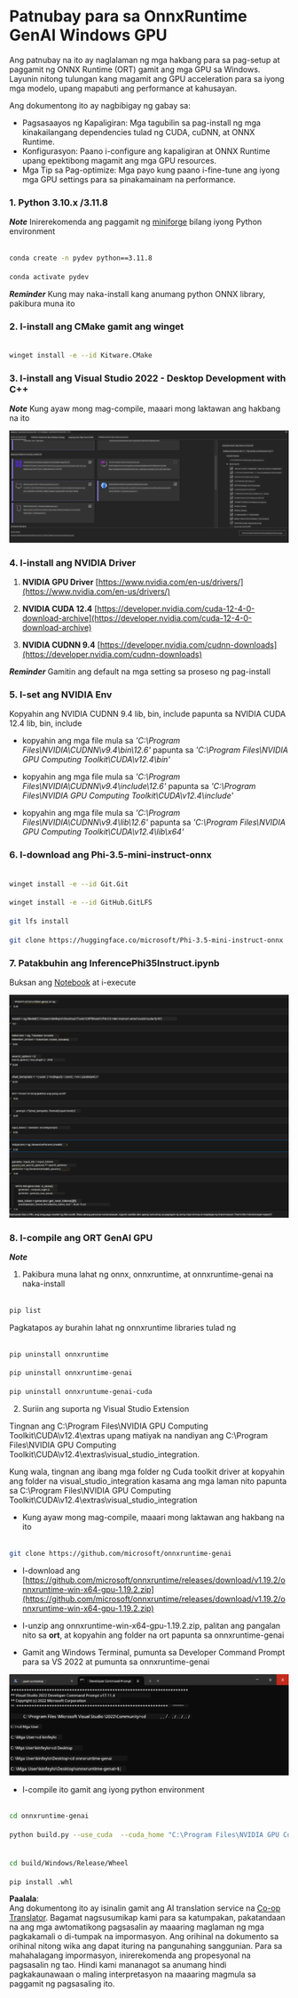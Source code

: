 <!--
CO_OP_TRANSLATOR_METADATA:
{
  "original_hash": "b066fc29c1b2129df84e027cb75119ce",
  "translation_date": "2025-07-17T02:45:56+00:00",
  "source_file": "md/02.Application/01.TextAndChat/Phi3/ORTWindowGPUGuideline.md",
  "language_code": "tl"
}
-->
# **Patnubay para sa OnnxRuntime GenAI Windows GPU**

Ang patnubay na ito ay naglalaman ng mga hakbang para sa pag-setup at paggamit ng ONNX Runtime (ORT) gamit ang mga GPU sa Windows. Layunin nitong tulungan kang magamit ang GPU acceleration para sa iyong mga modelo, upang mapabuti ang performance at kahusayan.

Ang dokumentong ito ay nagbibigay ng gabay sa:

- Pagsasaayos ng Kapaligiran: Mga tagubilin sa pag-install ng mga kinakailangang dependencies tulad ng CUDA, cuDNN, at ONNX Runtime.
- Konfigurasyon: Paano i-configure ang kapaligiran at ONNX Runtime upang epektibong magamit ang mga GPU resources.
- Mga Tip sa Pag-optimize: Mga payo kung paano i-fine-tune ang iyong mga GPU settings para sa pinakamainam na performance.

### **1. Python 3.10.x /3.11.8**

   ***Note*** Inirerekomenda ang paggamit ng [miniforge](https://github.com/conda-forge/miniforge/releases/latest/download/Miniforge3-Windows-x86_64.exe) bilang iyong Python environment

   ```bash

   conda create -n pydev python==3.11.8

   conda activate pydev

   ```

   ***Reminder*** Kung may naka-install kang anumang python ONNX library, pakibura muna ito

### **2. I-install ang CMake gamit ang winget**

   ```bash

   winget install -e --id Kitware.CMake

   ```

### **3. I-install ang Visual Studio 2022 - Desktop Development with C++**

   ***Note*** Kung ayaw mong mag-compile, maaari mong laktawan ang hakbang na ito

![CPP](../../../../../../translated_images/01.42f52a2b2aedff029e1c9beb13d2b09fcdab284ffd5fa8f3d7ac3cef5f347ad2.tl.png)

### **4. I-install ang NVIDIA Driver**

1. **NVIDIA GPU Driver**  [https://www.nvidia.com/en-us/drivers/](https://www.nvidia.com/en-us/drivers/)

2. **NVIDIA CUDA 12.4** [https://developer.nvidia.com/cuda-12-4-0-download-archive](https://developer.nvidia.com/cuda-12-4-0-download-archive)

3. **NVIDIA CUDNN 9.4**  [https://developer.nvidia.com/cudnn-downloads](https://developer.nvidia.com/cudnn-downloads)

***Reminder*** Gamitin ang default na mga setting sa proseso ng pag-install

### **5. I-set ang NVIDIA Env**

Kopyahin ang NVIDIA CUDNN 9.4 lib, bin, include papunta sa NVIDIA CUDA 12.4 lib, bin, include

- kopyahin ang mga file mula sa *'C:\Program Files\NVIDIA\CUDNN\v9.4\bin\12.6'* papunta sa *'C:\Program Files\NVIDIA GPU Computing Toolkit\CUDA\v12.4\bin'*

- kopyahin ang mga file mula sa *'C:\Program Files\NVIDIA\CUDNN\v9.4\include\12.6'* papunta sa *'C:\Program Files\NVIDIA GPU Computing Toolkit\CUDA\v12.4\include'*

- kopyahin ang mga file mula sa *'C:\Program Files\NVIDIA\CUDNN\v9.4\lib\12.6'* papunta sa *'C:\Program Files\NVIDIA GPU Computing Toolkit\CUDA\v12.4\lib\x64'*

### **6. I-download ang Phi-3.5-mini-instruct-onnx**

   ```bash

   winget install -e --id Git.Git

   winget install -e --id GitHub.GitLFS

   git lfs install

   git clone https://huggingface.co/microsoft/Phi-3.5-mini-instruct-onnx

   ```

### **7. Patakbuhin ang InferencePhi35Instruct.ipynb**

   Buksan ang [Notebook](../../../../../../code/09.UpdateSamples/Aug/ortgpu-phi35-instruct.ipynb) at i-execute

![RESULT](../../../../../../translated_images/02.b9b06996cf7255d5e5ee19a703c4352f4a96dd7a1068b2af227eda1f3104bfa0.tl.png)

### **8. I-compile ang ORT GenAI GPU**

   ***Note*** 
   
   1. Pakibura muna lahat ng onnx, onnxruntime, at onnxruntime-genai na naka-install

   ```bash

   pip list 
   
   ```

   Pagkatapos ay burahin lahat ng onnxruntime libraries tulad ng

   ```bash

   pip uninstall onnxruntime

   pip uninstall onnxruntime-genai

   pip uninstall onnxruntume-genai-cuda
   
   ```

   2. Suriin ang suporta ng Visual Studio Extension

   Tingnan ang C:\Program Files\NVIDIA GPU Computing Toolkit\CUDA\v12.4\extras upang matiyak na nandiyan ang C:\Program Files\NVIDIA GPU Computing Toolkit\CUDA\v12.4\extras\visual_studio_integration. 
   
   Kung wala, tingnan ang ibang mga folder ng Cuda toolkit driver at kopyahin ang folder na visual_studio_integration kasama ang mga laman nito papunta sa C:\Program Files\NVIDIA GPU Computing Toolkit\CUDA\v12.4\extras\visual_studio_integration

   - Kung ayaw mong mag-compile, maaari mong laktawan ang hakbang na ito

   ```bash

   git clone https://github.com/microsoft/onnxruntime-genai

   ```

   - I-download ang [https://github.com/microsoft/onnxruntime/releases/download/v1.19.2/onnxruntime-win-x64-gpu-1.19.2.zip](https://github.com/microsoft/onnxruntime/releases/download/v1.19.2/onnxruntime-win-x64-gpu-1.19.2.zip)

   - I-unzip ang onnxruntime-win-x64-gpu-1.19.2.zip, palitan ang pangalan nito sa **ort**, at kopyahin ang folder na ort papunta sa onnxruntime-genai

   - Gamit ang Windows Terminal, pumunta sa Developer Command Prompt para sa VS 2022 at pumunta sa onnxruntime-genai

![RESULT](../../../../../../translated_images/03.b83ce473d5ff9b9b94670a1b26fdb66a05320d534cbee2762f64e52fd12ef9c9.tl.png)

   - I-compile ito gamit ang iyong python environment

   ```bash

   cd onnxruntime-genai

   python build.py --use_cuda  --cuda_home "C:\Program Files\NVIDIA GPU Computing Toolkit\CUDA\v12.4" --config Release
 

   cd build/Windows/Release/Wheel

   pip install .whl

   ```

**Paalala**:  
Ang dokumentong ito ay isinalin gamit ang AI translation service na [Co-op Translator](https://github.com/Azure/co-op-translator). Bagamat nagsusumikap kami para sa katumpakan, pakatandaan na ang mga awtomatikong pagsasalin ay maaaring maglaman ng mga pagkakamali o di-tumpak na impormasyon. Ang orihinal na dokumento sa orihinal nitong wika ang dapat ituring na pangunahing sanggunian. Para sa mahahalagang impormasyon, inirerekomenda ang propesyonal na pagsasalin ng tao. Hindi kami mananagot sa anumang hindi pagkakaunawaan o maling interpretasyon na maaaring magmula sa paggamit ng pagsasaling ito.
